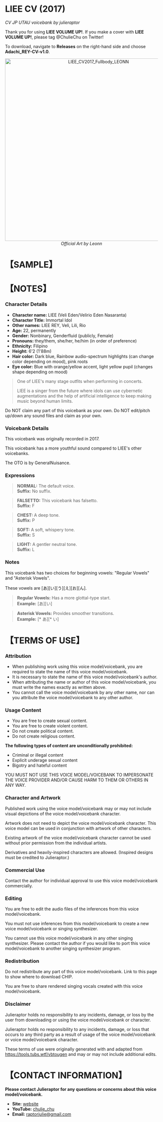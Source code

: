 # LIEE CV (2017)
<i> CV JP UTAU voicebank by julieraptor</i>

Thank you for using **LIEE VOLUME UP!**. If you make a cover with **LIEE VOLUME UP!**, please tag @ChulieChu on Twitter!
<p>
To download, navigate to <b>Releases</b> on the right-hand side and choose <b>Adachi_REY-CV-v1.0</b>.

<p align="center">
<img height="600" alt="LIEE_CV2017_Fullbody_LEONN" src="https://github.com/user-attachments/assets/8f0d9b30-98e8-45d5-84bc-d1e83f87335f" />
<br>
<i>Official Art by Leonn</i>
</p>

# 【SAMPLE】 



# 【NOTES】 
### Character Details
- **Character name:** LIEE (Veli Eden/Velirio Eden Nasaranta)
- **Character Title:** Immortal Idol 
- **Other names:** LIEE REY, Veli, Lili, Rio
- **Age:** 22, permanently
- **Gender:** Nonbinary, Genderfluid (publicly, Female)
- **Pronouns:** they/them, she/her, he/him (in order of preference)
- **Ethnicity:** Filipino
- **Height:** 6'2 (1'88m)
- **Hair color:** Dark blue, Rainbow audio-spectrum highlights (can change color depending on mood), pink roots
- **Eye color:** Blue with orange/yellow accent, light yellow pupil (changes shape depending on mood)

> One of LIEE's many stage outfits when performing in concerts.<p>
> LIEE is a singer from the future where idols can use cybernetic augmentations and the help of artificial intelligence to keep making music beyond human limits.

Do NOT claim any part of this voicebank as your own. Do NOT edit/pitch up/down any sound files and claim as your own.

### Voicebank Details

This voicebank was originally recorded in 2017.

This voicebank has a more youthful sound compared to LIEE's other voicebanks.

The OTO is by GeneralNuisance.

### Expressions
>**NORMAL:** The default voice. 
<br>**Suffix:** No suffix.

>**FALSETTO:** This voicebank has falsetto.
<br>**Suffix:** F

>**CHEST:** A deep tone.
<br>**Suffix:** P

>**SOFT:** A soft, whispery tone.
<br>**Suffix:** S

>**LIGHT:** A gentler neutral tone.
<br>**Suffix:** L


### Notes

This voicebank has two choices for beginning vowels: "Regular Vowels" and "Asterisk Vowels".

These vowels are [あ][い][う][え][お][ん].

>**Regular Vowels:** Has a more glottal-type start.
<br>**Example:** [あ][い]

> **Asterisk Vowels:** Provides smoother transitions.
<br>**Example:** [* あ][* い]


# 【TERMS OF USE】

### Attribution
- When publishing work using this voice model/voicebank, you are required to state the name of this voice model/voicebank.
- It is necessary to state the name of this voice model/voicebank's author.
- When attributing the name or author of this voice model/voicebank, you must write the names exactly as written above. 
- You cannot call the voice model/voicebank by any other name, nor can you attribute the voice model/voicebank to any other author.

### Usage Content

- You are free to create sexual content.
- You are free to create violent content.
- Do not create political content.
- Do not create religious content.

**The following types of content are unconditionally prohibited:**
 - Criminal or illegal content 
 - Explicit underage sexual content 
 - Bigotry and hateful content
 
 YOU MUST NOT USE THIS VOICE MODEL/VOICEBANK TO IMPERSONATE THE VOICE PROVIDER AND/OR CAUSE HARM TO THEM OR OTHERS IN ANY WAY.

### Character and Artwork

Published work using the voice model/voicebank may or may not include visual depictions of the voice model/voicebank character.

Artwork does not need to depict the voice model/voicebank character. This voice model can be used in conjunction with artwork of other characters.

Existing artwork of the voice model/voicebank character cannot be used without prior permission from the individual artists.

Derivatives and heavily-inspired characters are allowed. (Inspired designs must be credited to Julieraptor.)

### Commercial Use
Contact the author for individual approval to use this voice model/voicebank commercially.

### Editing
You are free to edit the audio files of the inferences from this voice model/voicebank.

You must not use inferences from this model/voicebank to create a new voice model/voicebank or singing synthesizer.

You cannot use this voice model/voicebank in any other singing synthesizer. Please contact the author if you would like to port this voice model/voicebank to another singing synthesizer program.

### Redistribution

Do not redistribute any part of this voice model/voicebank. Link to this page to show where to download CHIP.

You are free to share rendered singing vocals created with this voice model/voicebank.

### Disclaimer
Julieraptor holds no responsibility to any incidents, damage, or loss by the user from downloading or using the voice model/voicebank or character.

Julieraptor holds no responsibility to any incidents, damage, or loss that occurs to any third party as a result of usage of the voice model/voicebank or voice model/voicebank character.

These terms of use were originally generated with and adapted from https://tools.tubs.wtf/vbtougen and may or may not include additional edits.

# 【CONTACT INFORMATION】
**Please contact Julieraptor for any questions or concerns about this voice model/voicebank.**
- **Site:** [website](https://julieraptor.carrd.co)
- **YouTube:** [chulie_chu](https://www.youtube.com/channel/UCaJ0Q7aEmNdZAME8zvxQICg)
- **Email:** [raptorjulie@gmail.com](mailto:raptorjulie@gmail.com)

